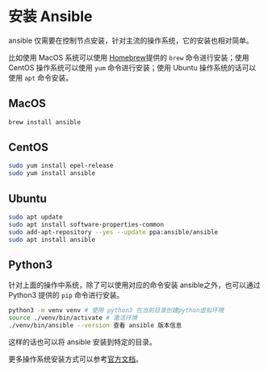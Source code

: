 # 安装 Ansible

ansible 仅需要在控制节点安装，针对主流的操作系统，它的安装也相对简单。

比如使用 MacOS 系统可以使用 [Homebrew](https://brew.sh/index_zh-cn)提供的 `brew` 命令进行安装；使用 CentOS 操作系统可以使用 `yum` 命令进行安装；使用 Ubuntu 操作系统的话可以使用 `apt` 命令安装。

## MacOS

```bash
brew install ansible
```

## CentOS

```bash
sudo yum install epel-release
sudo yum install ansible
```

## Ubuntu

```bash
sudo apt update
sudo apt install software-properties-common
sudo add-apt-repository --yes --update ppa:ansible/ansible
sudo apt install ansible
```

## Python3

针对上面的操作中系统，除了可以使用对应的命令安装 ansible之外，也可以通过 Python3 提供的 `pip` 命令进行安装。

```bash
python3 -m venv venv # 使用 python3 在当前目录创建python虚拟环境
source ./venv/bin/activate # 激活环境
./venv/bin/ansible --version 查看 ansible 版本信息
```

这样的话也可以将 ansible 安装到特定的目录。

更多操作系统安装方式可以参考[官方文档](https://docs.ansible.com/ansible/latest/installation_guide/index.html)。
